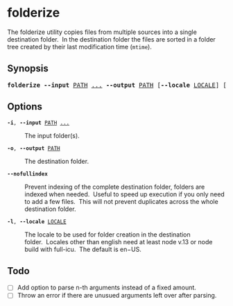 # folderize
The folderize utility copies files from multiple sources into a single destination folder.&nbsp;&nbsp;In the destination folder the files are sorted in a folder tree created by their last modification time (`mtime`).

## Synopsis
<pre><b>folderize</b> <b>--input</b> <ins>PATH</ins> <ins>...</ins> <b>--output</b> <ins>PATH</ins> [<b>--locale</b> <ins>LOCALE</ins>] [<b>--nofullindex</b>]</pre>

## Options

<div><code><b>-i</b>, <b>--input</b> <ins>PATH</ins> <ins>...</ins></code></div>
<dl><dd>The input folder(s).</dd></dl>

<div><code><b>-o</b>, <b>--output</b> <ins>PATH</ins></code></div>
<dl><dd>The destination folder.</dd></dl>

<div><code><b>--nofullindex</b></code></div>
<dl><dd>Prevent indexing of the complete destination folder, folders are indexed when needed.&nbsp;&nbsp;Useful to speed up execution if you only need to add a few files.&nbsp;&nbsp;This will not prevent duplicates across the whole destination folder.</dd></dl>

<div><code><b>-l</b>, <b>--locale</b> <ins>LOCALE</ins></code></div>
<dl><dd>The locale to be used for folder creation in the destination folder.&nbsp;&nbsp;Locales other than english need at least node v.13 or node build with full-icu.&nbsp;&nbsp;The default is en−US.</pre></dd></dl>

## Todo
- [ ] Add option to parse n-th arguments instead of a fixed amount.
- [ ] Throw an error if there are unusued arguments left over after parsing.
